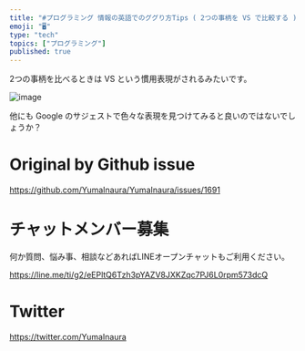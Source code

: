 ```yaml
---
title: "#プログラミング 情報の英語でのググり方Tips ( 2つの事柄を VS で比較する )"
emoji: "🖥"
type: "tech"
topics: ["プログラミング"]
published: true
---
```


2つの事柄を比べるときは VS という慣用表現がされるみたいです。

![image](https://user-images.githubusercontent.com/13635059/57272200-b5aaff80-70cd-11e9-89da-a5f1e8d61736.png)

他にも Google のサジェストで色々な表現を見つけてみると良いのではないでしょうか？

# Original by Github issue

https://github.com/YumaInaura/YumaInaura/issues/1691








<!-- Update From Qiita API -->

# チャットメンバー募集


何か質問、悩み事、相談などあればLINEオープンチャットもご利用ください。

https://line.me/ti/g2/eEPltQ6Tzh3pYAZV8JXKZqc7PJ6L0rpm573dcQ





# Twitter


https://twitter.com/YumaInaura


<!-- Update From Qiita API -->


